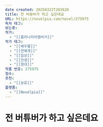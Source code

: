 ```yaml
---
date created: 20250322T203620
title: 전 버튜버가 하고 싶은데요
URL: https://novelpia.com/novel/275975
독자 태그: 
보는중: 
작가:
  - "[[플라나리아햄버거]]"
작가 태그:
  - "[[배우물]]"
  - "[[연예계]]"
  - "[[일상]]"
  - "[[전생]]"
  - "[[현대]]"
작품 번호: 275975
점수: 
추천:
  - "[[보류]]"
플랫폼:
  - "[[Novelpia]]"
---
```


# 전 버튜버가 하고 싶은데요
